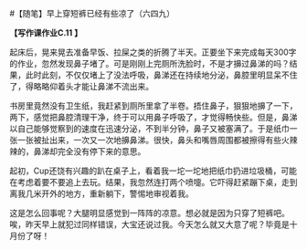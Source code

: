 #【随笔】早上穿短裤已经有些凉了（六四九）

**【写作课作业C.11 】**

起床后，晃来晃去准备早饭、拉屎之类的折腾了半天。正要坐下来完成每天300字的作业，忽然发现鼻子堵了。可是刚刚上完厕所洗脸时，不是才擤过鼻涕的吗？结果，此时此刻，不仅仅堵上了没法呼吸，鼻涕还在持续地分泌，鼻腔里明显呆不住了，得略略仰着头才能让鼻涕不流出来。

书房里竟然没有卫生纸，我赶紧到厕所里拿了半卷。捂住鼻子，狠狠地擤了一下，两下，感觉把鼻腔清理干净，终于可以用鼻子呼吸了，才觉得畅快些。但是，鼻涕以自己能够觉察到的速度在迅速分泌，不到半分钟，鼻子又被塞满了。于是纸巾一张一张被扯出来，一次又一次地擤鼻涕。很快，鼻头和嘴唇周围都被擦得有些火辣辣的，鼻涕却完全没有停下来的意思。

起初，Cup还饶有兴趣的趴在桌子上，看着我一坨一坨地把纸巾扔进垃圾桶，可能在考虑着要不要追上去玩。结果，我忽然连打两个喷嚏。它吓得赶紧蹦下桌，走到离我几米开外的地方，重新躺下，警惕地审视着我。

这是怎么回事呢？大腿明显感觉到一阵阵的凉意。想必就是因为只穿了短裤吧。唉，昨天早上就犯过同样错误，大宝还说过我。今天怎么就又大意了呢？毕竟是十月份了呀！